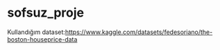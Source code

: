 # sofsuz_proje

Kullandığım dataset:https://www.kaggle.com/datasets/fedesoriano/the-boston-houseprice-data
